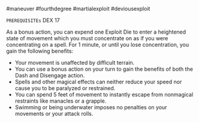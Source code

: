 #maneuver #fourthdegree #martialexploit #deviousexploit 

`PREREQUISITEs`
DEX 17

As a bonus action, you can expend one Exploit Die to enter a heightened state of movement which you must concentrate on as if you were concentrating on a spell. For 1 minute, or until you lose concentration, you gain the following benefits:
- Your movement is unaffected by difficult terrain.
- You can use a bonus action on your turn to gain the benefits of both the Dash and Disengage action.
- Spells and other magical effects can neither reduce your speed nor cause you to be paralyzed or restrained.
- You can spend 5 feet of movement to instantly escape from nonmagical restraints like manacles or a grapple.
- Swimming or being underwater imposes no penalties on your movements or your attack rolls.